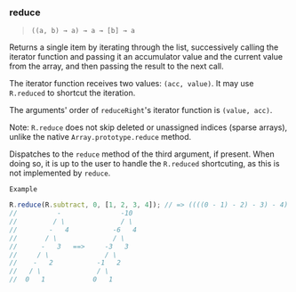 ### reduce

> `((a, b) → a) → a → [b] → a`

Returns a single item by iterating through the list, successively calling the iterator function and passing it an accumulator value and the current value from the array, and then passing the result to the next call.

The iterator function receives two values: `(acc, value)`. It may use `R.reduced` to shortcut the iteration.

The arguments' order of `reduceRight`'s iterator function is `(value, acc)`.

Note: `R.reduce` does not skip deleted or unassigned indices (sparse arrays), unlike the native `Array.prototype.reduce` method.

Dispatches to the `reduce` method of the third argument, if present. When doing so, it is up to the user to handle the `R.reduced` shortcuting, as this is not implemented by `reduce`.

`Example`

```js
R.reduce(R.subtract, 0, [1, 2, 3, 4]); // => ((((0 - 1) - 2) - 3) - 4) = -10
//          -               -10
//         / \              / \
//        -   4           -6   4
//       / \              / \
//      -   3   ==>     -3   3
//     / \              / \
//    -   2           -1   2
//   / \              / \
//  0   1            0   1
```
